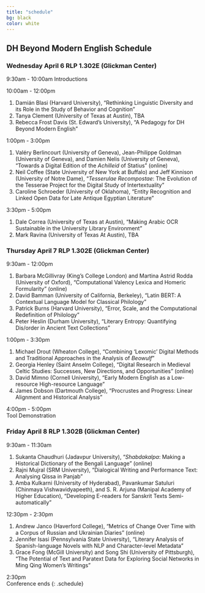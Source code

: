 ```yaml
---
title: "schedule"
bg: black
color: white
---
```


## DH Beyond Modern English Schedule

### Wednesday April 6 RLP 1.302E (Glickman Center)

9:30am - 10:00am  Introductions  

10:00am - 12:00pm
1.	Damián Blasi (Harvard University), “Rethinking Linguistic Diversity and its Role in the Study of Behavior and Cognition”
2.	Tanya Clement (University of Texas at Austin), TBA
3.	Rebecca Frost Davis (St. Edward’s University), “A Pedagogy for DH Beyond Modern English”

1:00pm - 3:00pm
1.	Valéry Berlincourt (University of Geneva), Jean-Philippe Goldman (University of Geneva), and Damien Nelis (University of Geneva), “Towards a Digital Edition of the <i>Achilleid</i> of Statius” (online)
2.	Neil Coffee (State University of New York at Buffalo) and Jeff Kinnison (University of Notre Dame), “<i>Tesserulae Recompostae</i>: The Evolution of the Tesserae Project for the Digital Study of Intertextuality”
3.	Caroline Schroeder (University of Oklahoma), “Entity Recognition and Linked Open Data for Late Antique Egyptian Literature”

3:30pm - 5:00pm  
1.  Dale Correa (University of Texas at Austin), “Making Arabic OCR Sustainable in the University Library Environment”
2.  Mark Ravina (University of Texas At Austin), TBA  

### Thursday April 7 RLP 1.302E (Glickman Center)

9:30am - 12:00pm
1.	Barbara McGillivray (King’s College London) and Martina Astrid Rodda (University of Oxford), “Computational Valency Lexica and Homeric Formularity” (online)
2.	David Bamman (University of California, Berkeley), “Latin BERT: A Contextual Language Model for Classical Philology”
3.	Patrick Burns (Harvard University), “Error, Scale, and the Computational Redefinition of Philology”
4.	Peter Heslin (Durham University), “Literary Entropy: Quantifying Dis/order in Ancient Text Collections”

1:00pm - 3:30pm
1.	Michael Drout (Wheaton College), “Combining ‘Lexomic’ Digital Methods and Traditional Approaches in the Analysis of <i>Beowulf</i>”
2.	Georgia Henley (Saint Anselm College), “Digital Research in Medieval Celtic Studies: Successes, New Directions, and Opportunities” (online)
3.	David Mimno (Cornell University), “Early Modern English as a Low-resource High-resource Language”
4.	James Dobson (Dartmouth College), “Procrustes and Progress: Linear Alignment and Historical Analysis”

4:00pm - 5:00pm  
Tool Demonstration  

### Friday April 8 RLP 1.302B (Glickman Center)

9:30am - 11:30am
1.	Sukanta Chaudhuri (Jadavpur University), “<i>Shabdakalpa</i>: Making a Historical Dictionary of the Bengali Language” (online)
2.	Rajni Mujral (SRM University), “Dialogical Writing and Performance Text: Analysing Qissa in Panjab”
3.	Amba Kulkarni (University of Hyderabad), Pavankumar Satuluri (Chinmaya Vishwavidyapeeth), and S. R. Arjuna (Manipal Academy of Higher Education), “Developing E-readers for Sanskrit Texts Semi-automatically”

12:30pm - 2:30pm  
1.  Andrew Janco (Haverford College), “Metrics of Change Over Time with a Corpus of Russian and Ukrainian Diaries” (online)  
2.  Jennifer Isasi (Pennsylvania State University), “Literary Analysis of Spanish-language Novels with NLP and Character-level Metadata”  
3.  Grace Fong (McGill University) and Song Shi (University of Pittsburgh), “The Potential of Text and Paratext Data for Exploring Social Networks in Ming Qing Women’s Writings”  

2:30pm  
Conference ends
{: .schedule}
